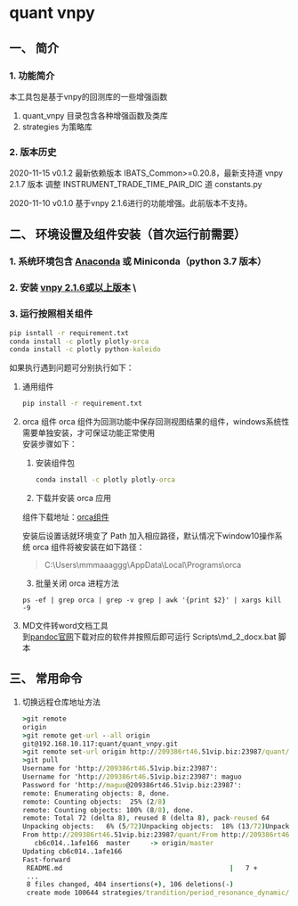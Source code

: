 # quant vnpy

## 一、 简介
### 1. 功能简介
本工具包是基于vnpy的回测库的一些增强函数

1. quant_vnpy 目录包含各种增强函数及类库
2. strategies 为策略库

### 2. 版本历史

2020-11-15 v0.1.2
最新依赖版本 IBATS_Common>=0.20.8，最新支持道 vnpy 2.1.7 版本
调整 INSTRUMENT_TRADE_TIME_PAIR_DIC 道 constants.py

2020-11-10 v0.1.0
基于vnpy 2.1.6进行的功能增强。此前版本不支持。

## 二、 环境设置及组件安装（首次运行前需要）
### 1. 系统环境包含 [Anaconda](https://repo.anaconda.com/archive/Anaconda3-2019.10-Windows-x86_64.exe) 或 Miniconda（python 3.7 版本）
### 2. 安装 [vnpy 2.1.6或以上版本](https://download.vnpy.com/vnstudio-2.1.7.exe) \
### 3. 运行按照相关组件 
```cmd
pip isntall -r requirement.txt
conda install -c plotly plotly-orca
conda install -c plotly python-kaleido
```

如果执行遇到问题可分别执行如下：
1. 通用组件
    ```cmd
    pip install -r requirement.txt
    ```

2. orca 组件
    orca 组件为回测功能中保存回测视图结果的组件，windows系统性需要单独安装，才可保证功能正常使用 \
    安装步骤如下： 
    1. 安装组件包

        ```cmd
        conda install -c plotly plotly-orca
        ```

    2. 下载并安装 orca 应用
    
    组件下载地址：[orca组件](https://github-production-release-asset-2e65be.s3.amazonaws.com/99037241/8ebe1c00-6f72-11ea-8c70-1021f91c27bc?X-Amz-Algorithm=AWS4-HMAC-SHA256&X-Amz-Credential=AKIAIWNJYAX4CSVEH53A%2F20201028%2Fus-east-1%2Fs3%2Faws4_request&X-Amz-Date=20201028T052839Z&X-Amz-Expires=300&X-Amz-Signature=2a9e44c0ac740c2335a130a8c1cb9734994f4bd01a7a55c6c12fe5330a487dbf&X-Amz-SignedHeaders=host&actor_id=0&key_id=0&repo_id=99037241&response-content-disposition=attachment%3B%20filename%3Dwindows-release.zip&response-content-type=application%2Foctet-stream)
    
    安装后设置话就环境变了 Path 加入相应路径，默认情况下window10操作系统 orca 组件将被安装在如下路径：
    > C:\Users\mmmaaaggg\AppData\Local\Programs\orca

    3. 批量关闭 orca 进程方法
    ```shell script
    ps -ef | grep orca | grep -v grep | awk '{print $2}' | xargs kill -9
    ```
 
 3. MD文件转word文档工具 \
    到[pandoc官网](https://pandoc.org/installing.html)下载对应的软件并按照后即可运行 Scripts\md_2_docx.bat 脚本
 
 ## 三、 常用命令
 
 1. 切换远程仓库地址方法
    ```cmd
    >git remote
    origin
    >git remote get-url --all origin
    git@192.168.10.117:quant/quant_vnpy.git
    >git remote set-url origin http://209386rt46.51vip.biz:23987/quant/quant_vnpy.git
    >git pull
    Username for 'http://209386rt46.51vip.biz:23987':
    Username for 'http://209386rt46.51vip.biz:23987': maguo
    Password for 'http://maguo@209386rt46.51vip.biz:23987':
    remote: Enumerating objects: 8, done.
    remote: Counting objects:  25% (2/8)
    remote: Counting objects: 100% (8/8), done.
    remote: Total 72 (delta 8), reused 8 (delta 8), pack-reused 64
    Unpacking objects:   6% (5/72)Unpacking objects:  18% (13/72)Unpacking objects:  23% (17/72)Unpacking objects:  29% (21/72)Unpacking objects:  34% (25/72)Unpacking objects:  38% (28/72)Unpacking objects:  41% (30/72)Unpacking objects:  43% (31/72)Unpacking objects:  44% (32/72)Unpacking objects:  47% (34/72)Unpacking objects:  50% (36/72)Unpacking objects:  56% (41/72)Unpacking objects:  59% (43/72)Unpacking objects:  62% (45/72)Unpacking objects:  70% (51/72)Unpacking objects:  76% (55/72), 13.34 KiB | 26.00 KiB/sUnpacking objects:  80% (58/72), 13.34 KiB | 26.00 KiB/sUnpacking objects:  84% (61/72), 13.34 KiB | 26.00 KiB/sUnpacking objects:  88% (64/72), 13.34 KiB | 26.00 KiB/sUnpacking objects:  90% (65/72), 13.34 KiB | 26.00 KiB/sUnpacking objects:  94% (68/72), 13.34 KiB | 26.00 KiB/sUnpacking objects:  97% (70/72), 13.34 KiB | 26.00 KiB/sUnpacking objects: 100% (72/72), 17.93 KiB | 23.00 KiB/s, done.
    From http://209386rt46.51vip.biz:23987/quant/From http://209386rt46.51vip.biz:23987/quant/quant_vnpy
       cb6c014..1afe166  master     -> origin/master
    Updating cb6c014..1afe166
    Fast-forward
     README.md                                          |   7 +
     ...
     8 files changed, 404 insertions(+), 106 deletions(-)
     create mode 100644 strategies/trandition/period_resonance_dynamic/macd_kdj.py
    ``` 
 